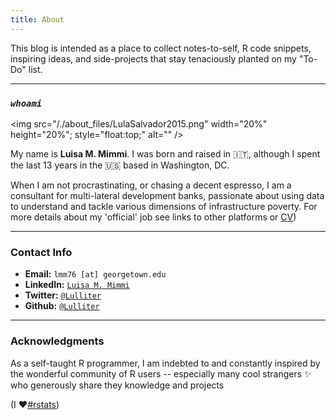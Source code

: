 ```yaml
---
title: About
---
```


This blog is intended as a place to collect notes-to-self, R code snippets, inspiring ideas, and side-projects that stay tenaciously planted on my "To-Do" list. 

---

### _`whoami`_

<!-- ![](/./about_files/LulaSalvador2015.png =100x20) -->
<img src="/./about_files/LulaSalvador2015.png" width="20%" height="20%"; style="float:top;" alt="" />

My name is **Luisa M. Mimmi**. I was born and raised in :it:, although I spent the last 13 years in the :us: based in Washington, DC. 

When I am not procrastinating, or chasing a decent espresso, I am a consultant for multi-lateral development banks, passionate about using data to understand and tackle various dimensions of infrastructure poverty. 
For more details about my 'official' job see links to other platforms or [CV](https://lulliter.github.io/blog/cv/)) 

 
 

<!-- ---

### Presently busy with: 

- [Survey of WSS Suppliers in Brazil (as part of my IADB work)](https://lulliter.github.io/BrazilWaterSurvey/)
- [Survey of WSS Suppliers in Mexico (as part of my IADB work)](https://lulliter.github.io/MexicoWaterSurvey/)
 

- "If You Give a Judge a Risk Score: Evidence from Kentucky Bail Decisions"
    - [Full text](/about_files/albright_judge_score.pdf) & [Slides](/about_files/slides/ecineq_19.pdf) & [Blog post](https://thelittledataset.com/2019/07/15/if-you-give-a-judge-a-risk-score/)     
    
-->
    
---

### Contact Info

- **Email:** `lmm76 [at] georgetown.edu`
- **LinkedIn:** [`Luisa M. Mimmi`](https://www.linkedin.com/in/luisa-m-mimmi/)
- **Twitter:** [`@Lulliter`](https://twitter.com/Lulliter)
- **Github:** [`@Lulliter`](https://github.com/Lulliter)


---

### Acknowledgments

As a self-taught R programmer, I am indebted to and constantly inspired by the wonderful community of R users -- especially many cool strangers :sparkles: who generously share they knowledge and projects 

(I :heart:[#rstats](https://twitter.com/hashtag/rstats))
